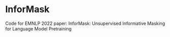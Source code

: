 # InforMask
Code for EMNLP 2022 paper: InforMask: Unsupervised Informative Masking for Language Model Pretraining
